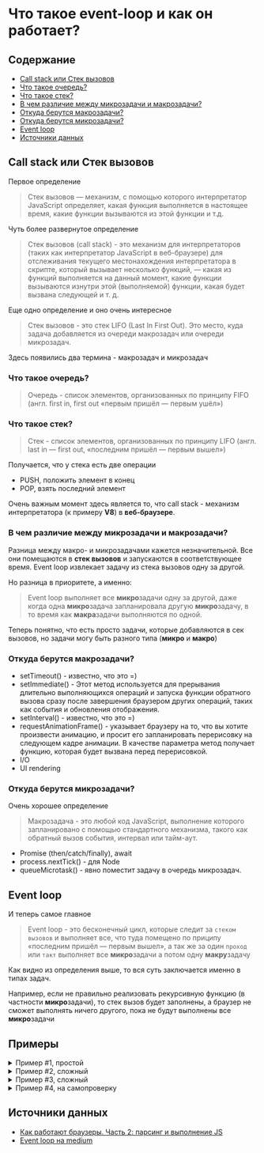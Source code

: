 
# Что такое event-loop и как он работает?

## Содержание

- [Call stack или Стек вызовов](#call-stack-или-стек-вызовов)
- [Что такое очередь?](#что-такое-очередь)
- [Что такое стек?](#что-такое-стек)
- [В чем различие между микрозадачи и макрозадачи?](#в-чем-различие-между-микрозадачи-и-макрозадачи)
- [Откуда берутся макрозадачи?](#откуда-берутся-макрозадачи)
- [Откуда берутся микрозадачи?](#откуда-берутся-микрозадачи)
- [Event loop](#event-loop)
- [Источники данных](#источники-данных)

## Call stack или Стек вызовов

Первое определение

> Стек вызовов — механизм, с помощью которого интерпретатор JavaScript определяет, какая функция выполняется в настоящее время, какие функции вызываются из этой функции и т.д.

Чуть более развернутое определение

> Стек вызовов (call stack) - это механизм для интерпретаторов (таких как интерпретатор JavaScript в веб-браузере) для отслеживания текущего местонахождения интерпретатора в скрипте, который вызывает несколько функций, — какая из функций выполняется на данный момент, какие функции вызываются изнутри этой (выполняемой) функции, какая будет вызвана следующей и т. д.

Еще одно определение и оно очень интересное

> Стек вызовов - это стек LIFO (Last In First Out). Это место, куда задача добавляется из очереди макрозадач или очереди микрозадач.

Здесь появились два термина - макрозадач и микрозадач

### Что такое очередь?

> Очередь - список элементов, организованных по принципу FIFO (англ. first in, first out «первым пришёл — первым ушёл») 

### Что такое стек?

> Стек - список элементов, организованных по принципу LIFO (англ. last in — first out, «последним пришёл — первым вышел»)

Получается, что у стека есть две операции

- PUSH, положить элемент в конец
- POP, взять последний элемент

Очень важным момент здесь является то, что call stack - механизм интерпретатора (к примеру **V8**) в **веб-браузере**.

### В чем различие между микрозадачи и макрозадачи?

Разница между макро- и микрозадачами кажется незначительной. Все они помещаются в **стек вызовов** и запускаются в соответствующее время. Event loop извлекает задачу из стека вызовов одну за другой.

Но разница в приоритете, а именно:

> Event loop выполняет все **микро**задачи одну за другой, даже когда одна **микро**задача запланировала другую **микро**задачу, в то время как **макра**задачи выполняются по одной.

Теперь понятно, что есть просто задачи, которые добавляются в сек вызовов, но задачи могу быть разного типа (**микро** и **макро**)

### Откуда берутся макрозадачи?

- setTimeout() - известно, что это =)
- setImmediate() - Этот метод используется для прерывания длительно выполняющихся операций и запуска функции обратного вызова сразу после завершения браузером других операций, таких как события и обновления отображения.
- setInterval() - известно, что это =)
- requestAnimationFrame() - указывает браузеру на то, что вы хотите произвести анимацию, и просит его запланировать перерисовку на следующем кадре анимации. В качестве параметра метод получает функцию, которая будет вызвана перед перерисовкой.
- I/O
- UI rendering

### Откуда берутся микрозадачи?

Очень хорошее определение

> Макрозадача - это любой код JavaScript, выполнение которого запланировано с помощью стандартного механизма, такого как обратный вызов события, интервал или тайм-аут.

- Promise (then/catch/finally), await
- process.nextTick() - для Node
- queueMicrotask() - явно поместит задачу в очередь микрозадач.

## Event loop

И теперь самое главное

> Event loop - это бесконечный цикл, которые следит за `стеком вызовов` и выполняет все, что туда помещено по приципу «последним пришёл — первым вышел», а так же за один `проход` или `такт` выполняет все **микро**задачи а потом одну **макру**задачу

Как видно из определения выше, то вся суть заключается именно в типах задач.

Например, если не правильно реализовать рекурсивную функцию (в частности **микро**задачи), то стек вызов будет заполнены, а браузер не сможет выполнять ничего другого, пока не будут выполнены все **микро**задачи

## Примеры

<details>
  <summary>Пример #1, простой</summary>

```js
  setTimeout(() => console.log('Таймаут'), 0);

  let promise = new Promise((resolve, reject) => {
    console.log('Создание промиса');
    resolve()
  })

  promise.then(() => console.log('Обработка промиса'));

  console.log('Конец скрипта');
```

Решение:

1. Макрозадача `setTimeout(() => console.log('Таймаут'), 0)` в очередь макрозадач (в очереди нет пока никого и задача первая)
1. Микрозадача, но внутри нее основной поток, ничего сложного, выводим `console.log('Создание промиса')` и в очередь микрозадач (в очереди нет пока никого и задача первая)
1. Микрозадача `() => console.log('Обработка промиса')` в очередь микрозадач (сейчас там пункт `2`)
1. Основной поток, ничего сложного, выводим `console.log('Конец скрипта')`

Вывод:

```js
output: 'Создание промиса'  // основной поток
output: 'Конец скрипта'     // основной поток
output: 'Обработка промиса' // микрозадача
output: 'Таймаут'           // макрозадача
```

</details>


<details>
  <summary>Пример #2, сложный</summary>

```js
console.log(1);

setTimeout(() => console.log(2));

Promise.resolve().then(() => console.log(3));

Promise.resolve().then(() => setTimeout(() => console.log(4)));

Promise.resolve().then(() => console.log(5));

setTimeout(() => console.log(6));

console.log(7);
```

1. Основной поток, ничего сложного, выводим `console.log(1)`
1. Макрозадача `setTimeout(() => console.log(2))` в очередь макрозадач (в очереди нет пока никого и задача первая)
1. Микрозадача `console.log(3)` помещаем в очередь (в очереди нет пока никого и задача первая)
1. Микрозадача `setTimeout(() => console.log(4))` в которой лежит макрозадача. Тут главное не переживать и помнить, что когда очередь дойдет до этой задачи, то мы просто поместим в конец макрозадач эту задачу
1. Микрозадача `console.log(5)` помечаем в очередь (сейчас там пункты `3`, `4`)
1. Макрозадача `setTimeout(() => console.log(6))` в очередь (сейчас там пункты `1`, в самом конце `4`)
1. Основной поток, ничего сложного, выводим `console.log(7)`

Вывод:

```js
output: '1' // основной поток
output: '7' // основной поток
output: '3' // микрозадача
output: '5' // микрозадача
output: '2' // макрозадача
output: '6' // макрозадача
output: '4' // создание макрозадачи внутри микрозадачи
```

</details>

<details>
  <summary>Пример #3, сложный</summary>

```js
console.log(1);

setTimeout(() => console.log(2));

Promise.reject(3).catch(console.log);

new Promise(resolve => setTimeout(resolve)).then(() => console.log(4));

Promise.resolve(5).then(console.log);

console.log(6);

setTimeout(() => console.log(7),0);

```

Здесь все как в задаче выше, но стоить заметить, что
> new Promise(resolve => setTimeout(resolve)).then(() => console.log(4))
Макрозадача порождает микрозадачу, а это значит, что теперь выполнение макрозадач завершается пока не выполнятся все микрозадачи.

Поэтому после `2` идет `4` а потом уже `7`

Вывод:

```js
output: '1' // основной поток
output: '6' // основной поток
output: '3' // микрозадача
output: '5' // микрозадача
output: '2' // макрозадача
output: '4' // микрозадача
output: '7' // макрозадача
```

</details>

</details>

<details>
  <summary>Пример #4, на самопроверку</summary>

```js
const myPromise = (delay) => new Promise((res, rej) => { setTimeout(res, delay) })

setTimeout(() => console.log('in setTimeout1'), 1000);
myPromise(1000).then(res => console.log('in Promise 1'));
setTimeout(() => console.log('in setTimeout2'), 100);
myPromise(2000).then(res => console.log('in Promise 2')); 
setTimeout(() => console.log('in setTimeout3'), 2000);
myPromise(1000).then(res => console.log('in Promise 3'));
setTimeout(() => console.log('in setTimeout4'), 1000);
myPromise(5000).then(res => console.log('in Promise '));

```

Здесь без таблички мне сложно в голове все смоделировать

Начнем с того, что у нас есть очередь WEB.API

Давайте ее для начала заполним

- () => console.log('in setTimeout1'), 1000
- promise(setTimeout), 1000
- () => console.log('in setTimeout2'), 100
- promise(setTimeout), 2000
- () => console.log('in setTimeout3'), 2000
- promise(setTimeout), 1000
- () => console.log('in setTimeout4'), 1000
- promise(setTimeout), 5000

теперь все задачи зарегистрированы и теперь становится ясно, что тут все дело в таймере, у кого таймер истек, то идет в очередь выполнения

Первый таймер - 100, а там макротаска - console.log('in setTimeout2'), до следующей задачи 900 миллисекунд

Вывод
```js
output: 'in setTimeout2'
output: 'in setTimeout1'
output: 'in Promise 1'
output: 'in Promise 3'
output: 'in setTimeout4'
output: 'in Promise 2'
output: 'in setTimeout3'
output: 'in Promise'
```


</details>

## Источники данных

- [Как работают браузеры. Часть 2: парсинг и выполнение JS](https://habr.com/ru/company/kts/blog/678034/)
- [Event loop на medium](https://medium.com/globant/what-are-micro-tasks-and-macro-tasks-in-the-event-loop-29bc0abdd445)